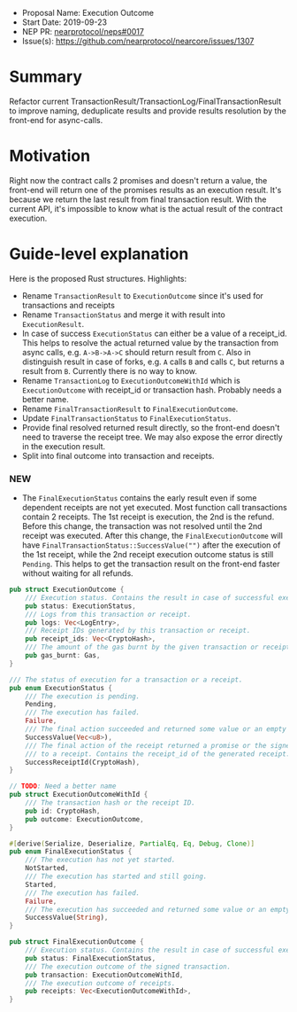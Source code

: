 - Proposal Name: Execution Outcome
- Start Date: 2019-09-23
- NEP PR: [nearprotocol/neps#0017](https://github.com/nearprotocol/neps/pull/17)
- Issue(s): https://github.com/nearprotocol/nearcore/issues/1307

# Summary

Refactor current TransactionResult/TransactionLog/FinalTransactionResult to improve naming, deduplicate results and provide
results resolution by the front-end for async-calls.

# Motivation

Right now the contract calls 2 promises and doesn't return a value, the front-end will return one of the promises results as an execution result. It's because we return the last result from final transaction result. With the current API, it's impossible to know what is the actual result of the contract execution.

# Guide-level explanation

Here is the proposed Rust structures. Highlights:

- Rename `TransactionResult` to `ExecutionOutcome` since it's used for transactions and receipts
- Rename `TransactionStatus` and merge it with result into `ExecutionResult`.
- In case of success `ExecutionStatus` can either be a value of a receipt_id. This helps to resolve the
  actual returned value by the transaction from async calls, e.g. `A->B->A->C` should return result from `C`.
  Also in distinguish result in case of forks, e.g. `A` calls `B` and calls `C`, but returns a result from `B`.
  Currently there is no way to know.
- Rename `TransactionLog` to `ExecutionOutcomeWithId` which is `ExecutionOutcome` with receipt_id
  or transaction hash. Probably needs a better name.
- Rename `FinalTransactionResult` to `FinalExecutionOutcome`.
- Update `FinalTransactionStatus` to `FinalExecutionStatus`.
- Provide final resolved returned result directly, so the front-end doesn't need to traverse the receipt tree.
  We may also expose the error directly in the execution result.
- Split into final outcome into transaction and receipts.

### NEW

- The `FinalExecutionStatus` contains the early result even if some dependent receipts are not yet executed. Most function call
transactions contain 2 receipts. The 1st receipt is execution, the 2nd is the refund. Before this change, the transaction was
not resolved until the 2nd receipt was executed. After this change, the `FinalExecutionOutcome` will have
`FinalTransactionStatus::SuccessValue("")` after the execution of the 1st receipt, while the 2nd receipt execution outcome status is still `Pending`.
This helps to get the transaction result on the front-end faster without waiting for all refunds.

```rust
pub struct ExecutionOutcome {
    /// Execution status. Contains the result in case of successful execution.
    pub status: ExecutionStatus,
    /// Logs from this transaction or receipt.
    pub logs: Vec<LogEntry>,
    /// Receipt IDs generated by this transaction or receipt.
    pub receipt_ids: Vec<CryptoHash>,
    /// The amount of the gas burnt by the given transaction or receipt.
    pub gas_burnt: Gas,
}

/// The status of execution for a transaction or a receipt.
pub enum ExecutionStatus {
    /// The execution is pending.
    Pending,
    /// The execution has failed.
    Failure,
    /// The final action succeeded and returned some value or an empty vec.
    SuccessValue(Vec<u8>),
    /// The final action of the receipt returned a promise or the signed transaction was converted
    /// to a receipt. Contains the receipt_id of the generated receipt.
    SuccessReceiptId(CryptoHash),
}

// TODO: Need a better name
pub struct ExecutionOutcomeWithId {
    /// The transaction hash or the receipt ID.
    pub id: CryptoHash,
    pub outcome: ExecutionOutcome,
}

#[derive(Serialize, Deserialize, PartialEq, Eq, Debug, Clone)]
pub enum FinalExecutionStatus {
    /// The execution has not yet started.
    NotStarted,
    /// The execution has started and still going.
    Started,
    /// The execution has failed.
    Failure,
    /// The execution has succeeded and returned some value or an empty vec in base64.
    SuccessValue(String),
}

pub struct FinalExecutionOutcome {
    /// Execution status. Contains the result in case of successful execution.
    pub status: FinalExecutionStatus,
    /// The execution outcome of the signed transaction.
    pub transaction: ExecutionOutcomeWithId,
    /// The execution outcome of receipts.
    pub receipts: Vec<ExecutionOutcomeWithId>,
}
```
